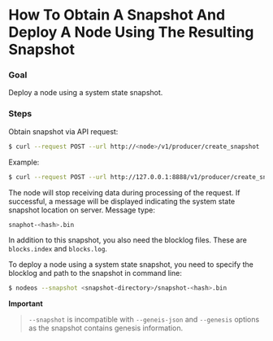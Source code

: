 # How To Obtain A Snapshot And Deploy A Node Using The Resulting Snapshot

### Goal
Deploy a node using a system state snapshot.

### Steps

Obtain snapshot via API request:
```sh
$ curl --request POST --url http://<node>/v1/producer/create_snapshot
```
Example:
```sh
$ curl --request POST --url http://127.0.0.1:8888/v1/producer/create_snapshot
```

The node will stop receiving data during processing of the request. If successful, a message will be displayed indicating the system state snapshot location on server. Message type:
```sh
snaphot-<hash>.bin
```

In addition to this snapshot, you also need the blocklog files. These are `blocks.index` and `blocks.log`.

To deploy a node using a system state snapshot, you need to specify the blocklog and path to the snapshot in command line:
```sh
$ nodeos --snapshot <snapshot-directory>/snapshot-<hash>.bin
```
**Important**  
> `--snapshot` is incompatible with `--geneis-json` and `--genesis` options as the snapshot contains genesis information.
